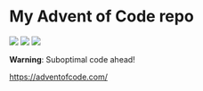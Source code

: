 # My Advent of Code repo

![](https://img.shields.io/badge/day%20📅-12-blue) ![](https://img.shields.io/badge/stars%20⭐-6-yellow) ![](https://img.shields.io/badge/days%20completed-3-red)

**Warning**: Suboptimal code ahead!

https://adventofcode.com/
